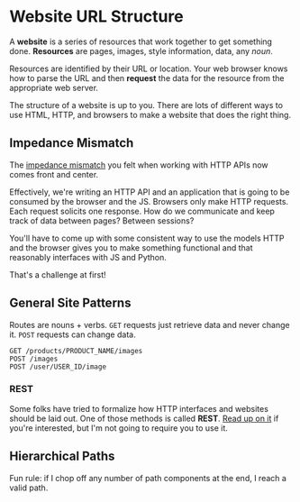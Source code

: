 # Website URL Structure

A **website** is a series of resources that work together to get something done.
**Resources** are pages, images, style information, data, any _noun_.

Resources are identified by their URL or location.
Your web browser knows how to parse the URL and then **request** the data for the resource from the appropriate web server.

The structure of a website is up to you.
There are lots of different ways to use HTML, HTTP, and browsers to make a website that does the right thing.

## Impedance Mismatch

The [impedance mismatch](/notes/apis-http.md#httpimpedancemismatch) you felt when working with HTTP APIs now comes front and center.

Effectively, we're writing an HTTP API and an application that is going to be consumed by the browser and the JS.
Browsers only make HTTP requests.
Each request solicits one response.
How do we communicate and keep track of data between pages?
Between sessions?

You'll have to come up with some consistent way to use the models HTTP and the browser gives you to make something functional and that reasonably interfaces with JS and Python.

That's a challenge at first!

## General Site Patterns

Routes are nouns + verbs.
`GET` requests just retrieve data and never change it.
`POST` requests can change data.

```
GET /products/PRODUCT_NAME/images
POST /images
POST /user/USER_ID/image
```

### REST

Some folks have tried to formalize how HTTP interfaces and websites should be laid out.
One of those methods is called **REST**.
[Read up on it](http://www.restapitutorial.com/lessons/whatisrest.html) if you're interested, but I'm not going to require you to use it.

## Hierarchical Paths

Fun rule: if I chop off any number of path components at the end, I reach a valid path.
